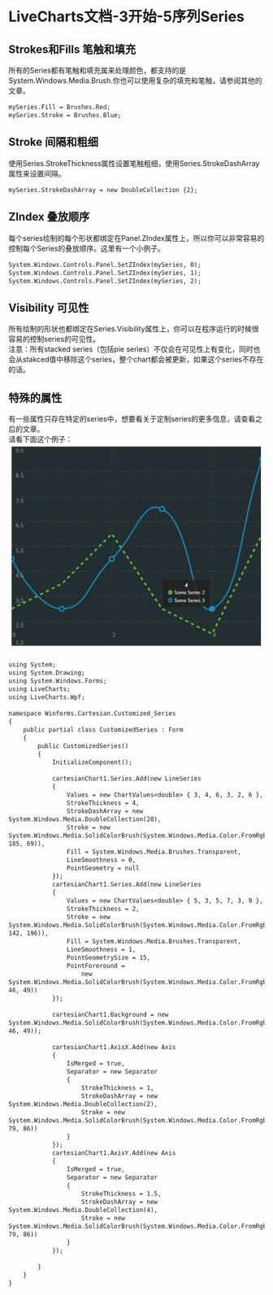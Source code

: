 # LiveCharts文档-3开始-5序列Series
## Strokes和Fills 笔触和填充
所有的Series都有笔触和填充属来处理颜色，都支持的是System.Windows.Media.Brush.你也可以使用复杂的填充和笔触，请参阅其他的文章。  
```
mySeries.Fill = Brushes.Red;
mySeries.Stroke = Brushes.Blue;
```
## Stroke 间隔和粗细
使用Series.StrokeThickness属性设置笔触粗细，使用Series.StrokeDashArray属性来设置间隔。  
```
mySeries.StrokeDashArray = new DoubleCollection {2};
```
## ZIndex 叠放顺序
每个series绘制的每个形状都绑定在Panel.ZIndex属性上，所以你可以非常容易的控制每个Series的叠放顺序。这里有一个小例子。
```
System.Windows.Controls.Panel.SetZIndex(mySeries, 0);
System.Windows.Controls.Panel.SetZIndex(mySeries, 1);
System.Windows.Controls.Panel.SetZIndex(mySeries, 2);
```
## Visibility 可见性
所有绘制的形状也都绑定在Series.Visibility属性上，你可以在程序运行的时候很容易的控制series的可见性。   
注意：所有stacked series（包括pie series）不仅会在可见性上有变化，同时也会从stakced值中移除这个series，整个chart都会被更新，如果这个series不存在的话。  
## 特殊的属性
有一些属性只存在特定的series中，想要看关于定制series的更多信息，请查看之后的文章。  
请看下面这个例子：  
![](../Images/LiveCharts/customline.png)

```
using System;
using System.Drawing;
using System.Windows.Forms;
using LiveCharts;
using LiveCharts.Wpf;
 
namespace Winforms.Cartesian.Customized_Series
{
    public partial class CustomizedSeries : Form
    {
        public CustomizedSeries()
        {
            InitializeComponent();
 
            cartesianChart1.Series.Add(new LineSeries
            {
                Values = new ChartValues<double> { 3, 4, 6, 3, 2, 6 },
                StrokeThickness = 4,
                StrokeDashArray = new System.Windows.Media.DoubleCollection(20),
                Stroke = new System.Windows.Media.SolidColorBrush(System.Windows.Media.Color.FromRgb(107, 185, 69)),
                Fill = System.Windows.Media.Brushes.Transparent,
                LineSmoothness = 0,
                PointGeometry = null
            });
            cartesianChart1.Series.Add(new LineSeries
            {
                Values = new ChartValues<double> { 5, 3, 5, 7, 3, 9 },
                StrokeThickness = 2,
                Stroke = new System.Windows.Media.SolidColorBrush(System.Windows.Media.Color.FromRgb(28, 142, 196)),
                Fill = System.Windows.Media.Brushes.Transparent,
                LineSmoothness = 1,
                PointGeometrySize = 15,
                PointForeround =
                    new System.Windows.Media.SolidColorBrush(System.Windows.Media.Color.FromRgb(34, 46, 49))
            });
 
            cartesianChart1.Background = new System.Windows.Media.SolidColorBrush(System.Windows.Media.Color.FromRgb(34, 46, 49));
 
            cartesianChart1.AxisX.Add(new Axis
            {
                IsMerged = true,
                Separator = new Separator
                {
                    StrokeThickness = 1,
                    StrokeDashArray = new System.Windows.Media.DoubleCollection(2),
                    Stroke = new System.Windows.Media.SolidColorBrush(System.Windows.Media.Color.FromRgb(64, 79, 86))
                }
            });
            cartesianChart1.AxisY.Add(new Axis
            {
                IsMerged = true,
                Separator = new Separator
                {
                    StrokeThickness = 1.5,
                    StrokeDashArray = new System.Windows.Media.DoubleCollection(4),
                    Stroke = new System.Windows.Media.SolidColorBrush(System.Windows.Media.Color.FromRgb(64, 79, 86))
                }
            });
 
        }
    }
}
```
